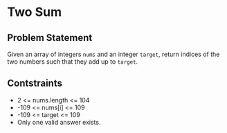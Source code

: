 # Two Sum

## Problem Statement
Given an array of integers `nums` and an integer `target`, return indices of the two numbers such that they add up to `target`.

## Contstraints

- 2 <= nums.length <= 104
- -109 <= nums[i] <= 109
- -109 <= target <= 109
- Only one valid answer exists.
